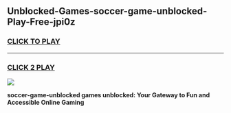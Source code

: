 
## Unblocked-Games-soccer-game-unblocked-Play-Free-jpi0z
<h3>
<a href="https://premium76.site?title=soccer-game-unblocked&ref=18A1">CLICK TO PLAY</a></h3>
<hr>

<h3>
<a href="https://premium76.site?title=soccer-game-unblocked&ref=18A1">CLICK 2 PLAY</a>
  
</h3>

<a href="https://premium76.site?title=soccer-game-unblocked&ref=18A1"><img src="https://clearcache.store/games.png"></a>


**soccer-game-unblocked games unblocked: Your Gateway to Fun and Accessible Online Gaming**
